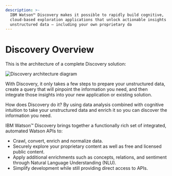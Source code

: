 ```yaml
---
description: >-
  IBM Watson™ Discovery makes it possible to rapidly build cognitive,
  cloud-based exploration applications that unlock actionable insights hidden in
  unstructured data — including your own proprietary da
---
```


# Discovery Overview

This is the architecture of a complete Discovery solution:

![Discovery architecture diagram](https://cloud.ibm.com/docs-content/v1/content/902e665ae34b88b6b84d7abe3161aab07f6a410a/services/discovery/images/discovery-flow.png)

With Discovery, it only takes a few steps to prepare your unstructured data, create a query that will pinpoint the information you need, and then integrate those insights into your new application or existing solution.

How does Discovery do it? By using data analysis combined with cognitive intuition to take your unstructured data and enrich it so you can discover the information you need.

IBM Watson™ Discovery brings together a functionally rich set of integrated, automated Watson APIs to:

* Crawl, convert, enrich and normalize data.
* Securely explore your proprietary content as well as free and licensed public content.
* Apply additional enrichments such as concepts, relations, and sentiment through Natural Language Understanding \(NLU\).
* Simplify development while still providing direct access to APIs.

